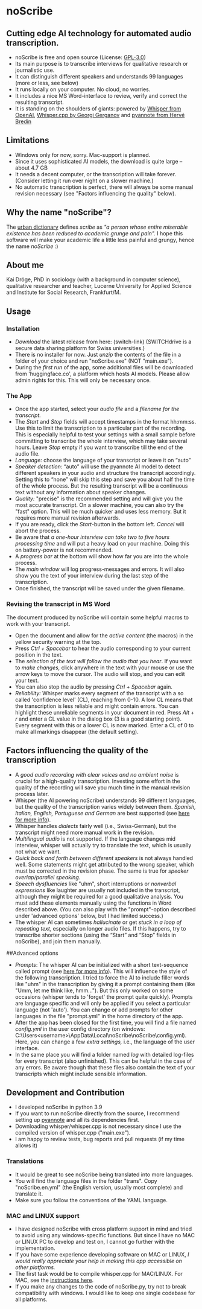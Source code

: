 ﻿# noScribe 
## Cutting edge AI technology for automated audio transcription. 

- noScribe is free and open source (License: [GPL-3.0](https://www.gnu.org/licenses/gpl-3.0.html))
- Its main purpose is to transcribe interviews for qualitative research or journalistic use. 
- It can distinguish different speakers and understands 99 languages (more or less, see below)
- It runs locally on your computer. No cloud, no worries.
- It includes a nice MS Word-interface to review, verify and correct the resulting transcript.
- It is standing on the shoulders of giants: powered by [Whisper from OpenAI](https://github.com/openai/whisper), [Whisper.cpp by Georgi Gerganov](https://github.com/ggerganov/whisper.cpp) and [pyannote from Hervé Bredin](https://github.com/pyannote/pyannote-audio)

## Limitations 
- Windows only for now, sorry. Mac-support is planned.
- Since it uses sophisticated AI models, the download is quite large – about 4.7 GB
- It needs a decent computer, or the transcription will take forever. (Consider letting it run over night on a slower machine.)
- No automatic transcription is perfect, there will always be some manual revision necessary (see "Factors influencing the quality" below). 

## Why the name "noScribe"?
The [urban dictionary](https://www.urbandictionary.com/define.php?term=Scribe) defines *scribe* as *"a person whose entire miserable existence has been reduced to academic grunge and pain".* I hope this software will make your academic life a little less painful and grungy, hence the name *noScribe* :)

## About me
Kai Dröge, PhD in sociology (with a background in computer science), qualitative researcher and teacher, Lucerne University for Applied Science and Institute for Social Research, Frankfurt/M.

## Usage
### Installation
- *Download* the latest release from here: (switch-link) (SWITCHdrive is a secure data sharing platform for Swiss universities.)
- There is no installer for now. Just *unzip* the contents of the file in a folder of your choice and run "noScribe.exe" (NOT "main.exe"). 
- During the *first run* of the app, some additional files will be downloaded from 'huggingface.co', a platform which hosts AI models. Please allow admin rights for this. This will only be necessary once.

### The App
- Once the app started, select your *audio file* and a *filename for the transcript.*
- The *Start* and *Stop* fields will accept timestamps in the format hh:mm:ss. Use this to limit the transcription to a particular part of the recording. This is especially helpful to test your settings with a small sample before committing to transcribe the whole interview, which may take several hours. Leave *Stop* empty if you want to transcribe till the end of the audio file.
- *Language:* choose the language of your transcript or leave it on “auto”
- *Speaker detection:* “auto” will use the pyannote AI model to detect different speakers in your audio and structure the transcript accordingly. Setting this to “none” will skip this step and save you about half the time of the whole process. But the resulting transcript will be a continuous text without any information about speaker changes. 
- *Quality:* "precise" is the recommended setting and will give you the most accurate transcript. On a slower machine, you can also try the "fast" option. This will be much quicker and uses less memory. But it requires more manual revision afterwards. 
- If you are ready, click the *Start*-button in the bottom left. *Cancel* will abort the process. 
- Be aware that *a one-hour interview can take two to five hours processing time* and will put a heavy load on your machine. Doing this on battery-power is not recommended.
- A *progress bar* at the bottom will show how far you are into the whole process. 
- The *main window* will log progress-messages and errors. It will also show you the text of your interview during the last step of the transcription. 
- Once finished, the transcript will be saved under the given filename. 

### Revising the transcript in MS Word 
The document produced by noScribe will contain some helpful macros to work with your transcript.
- Open the document and allow for the *active content* (the macros) in the yellow security warning at the top.
- Press *Ctrl + Spacebar* to hear the audio corresponding to your current position in the text. 
- The *selection of the text will follow the audio that you hear*. If you want to *make changes,* click anywhere in the text with your mouse or use the arrow keys to move the cursor. The audio will stop, and you can edit your text.
- You can also stop the audio by pressing *Ctrl + Spacebar* again.
- *Reliability:* Whisper marks every segment of the transcript with a so called 'confidence level' (CL), reaching from 0-10. A low CL means that the transcription is less reliable and might contain errors. You can highlight these unreliable segments in your document in red. Press *Alt + r* and enter a CL value in the dialog box (3 is a good starting point). Every segment with this or a lower CL is now marked. Enter a CL of 0 to make all markings disappear (the default setting).



## Factors influencing the quality of the transcription
- A *good audio recording with clear voices and no ambient noise* is crucial for a high-quality transcription. Investing some effort in the quality of the recording will save you much time in the manual revision process later. 
- Whisper (the AI powering noScribe) understands 99 different languages, but the quality of the transcription varies widely between them. *Spanish, Italian, English, Portuguese and German* are best supported (see [here for more info]( https://github.com/openai/whisper#available-models-and-languages)).
- Whisper handles *dialects* fairly well (i.e., Swiss-German), but the transcript might need more manual work in the revision.
- *Multilingual audio* is not supported. If the language changes mid interview, whisper will actually try to translate the text, which is usually not what we want.
- *Quick back and forth between different speakers* is not always handled well. Some statements might get attributed to the wrong speaker, which must be corrected in the revision phase. The same is true for *speaker overlap/parallel speaking.*
- *Speech dysfluencies* like "uhm", short interruptions or *nonverbal expressions* like laughter are usually not included in the transcript, although they might be required for a good qualitative analysis. You must add these elements manually using the functions in Word described above. (You can also play with the "prompt"-option described under 'advanced options' below, but I had limited success.)
- The whisper AI can sometimes *hallucinate* or get *stuck in a loop of repeating text,* especially on longer audio files. If this happens, try to transcribe shorter sections (using the “Start” and “Stop” fields in noScribe), and join them manually.

##Advanced options
- *Prompts*: The whisper AI can be initialized with a short text-sequence called prompt (see [here for more info](https://platform.openai.com/docs/guides/speech-to-text/prompting)). This will influence the style of the following transcription. I tried to force the AI to include filler words like "uhm" in the transcription by giving it a prompt containing them (like "Umm, let me think like, hmm..."). But this only worked on some occasions (whisper tends to 'forget' the prompt quite quickly). Prompts are language specific and will only be applied if you select a particular language (not 'auto'). You can change or add prompts for other languages in the file "prompt.yml" in the home directory of the app.
- After the app has been closed for the first time, you will find a file named *config.yml* in the user config directory (on windows: C:\Users\<username>\AppData\Local\noScribe\noScribe\config.yml). Here, you can change a few *extra settings,* i.e., the language of the user interface.
- In the same place you will find a folder named *log* with detailed log-files for every transcript (also unfinished). This can be helpful in the case of any errors. Be aware though that these files also contain the text of your transcripts which might include sensible information. 

## Development and Contribution
- I developed noScribe in python 3.9
- If you want to run noScribe directly from the source, I recommend setting up [pyannote](https://github.com/pyannote/pyannote-audio) and all its dependencies first. 
- Downloading whisper/whisper.cpp is not necessary since I use the compiled version of whisper.cpp ("main.exe").
- I am happy to review tests, bug reports and pull requests (if my time allows it)

### Translations
- It would be great to see noScribe being translated into more languages. 
- You will find the language files in the folder "trans". Copy "noScribe.en.yml" (the English version, usually most complete) and translate it. 
- Make sure you follow the conventions of the YAML language.

### MAC and LINUX support
- I have designed noScribe with cross platform support in mind and tried to avoid using any windows-specific functions. But since I have no MAC or LINUX PC to develop and test on, I cannot go further with the implementation. 
- If you have some experience developing software on MAC or LINUX, *I would really appreciate your help in making this app accessible on other platforms.* 
- The first task would be to compile whisper.cpp for MAC/LINUX. For MAC, see the [instructions here](https://www.daginge.com/blog/running-whisper-on-an-m1-mac-to-transcribe-audio-data-locally).
- If you make any changes to the code of noScribe.py, try not to break compatibility with windows. I would like to keep one single codebase for all platforms.
